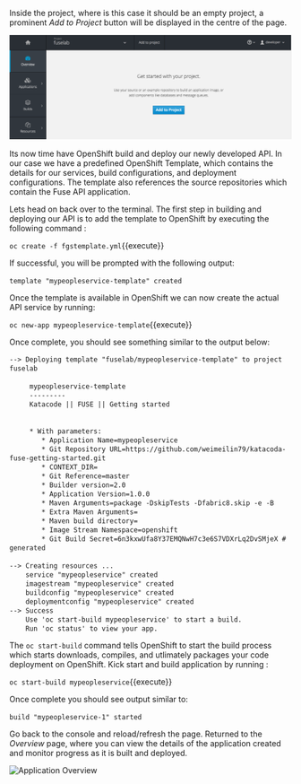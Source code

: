 Inside the project, where is this case it should be an empty project, a prominent _Add to Project_ button will be displayed in the centre of the page.

![Adding to Empty Project](../../assets/intro-openshift/fis-deploy-app/02-add-to-project-empty.png)

Its now time have OpenShift build and deploy our newly developed API. In our case we have a predefined OpenShift Template, which contains the details for our services, build configurations, and deployment configurations. The template also references the source repositories which contain the Fuse API application.

Lets head on back over to the terminal.  The first step in building and deploying our API is to add the template to OpenShift by executing the following command :

`oc create -f fgstemplate.yml`{{execute}}

If successful, you will be prompted with the following output:

```template "mypeopleservice-template" created```


Once the template is available in OpenShift we can now create the actual API service by running: 

`oc new-app mypeopleservice-template`{{execute}}

Once complete, you should see something similar to the output below: 

```
--> Deploying template "fuselab/mypeopleservice-template" to project fuselab

     mypeopleservice-template
     ---------
     Katacode || FUSE || Getting started


     * With parameters:
        * Application Name=mypeopleservice
        * Git Repository URL=https://github.com/weimeilin79/katacoda-fuse-getting-started.git
        * CONTEXT_DIR=
        * Git Reference=master
        * Builder version=2.0
        * Application Version=1.0.0
        * Maven Arguments=package -DskipTests -Dfabric8.skip -e -B
        * Extra Maven Arguments=
        * Maven build directory=
        * Image Stream Namespace=openshift
        * Git Build Secret=6n3kxwUfa8Y37EMQNwH7c3e6S7VDXrLq2DvSMjeX # generated

--> Creating resources ...
    service "mypeopleservice" created
    imagestream "mypeopleservice" created
    buildconfig "mypeopleservice" created
    deploymentconfig "mypeopleservice" created
--> Success
    Use 'oc start-build mypeopleservice' to start a build.
    Run 'oc status' to view your app.
```

The ``oc start-build`` command tells OpenShift to start the build process which starts downloads, compiles, and utlimately packages your code deployment on OpenShift. Kick start and build application by running : 

`oc start-build mypeopleservice`{{execute}}

Once complete you should see output similar to: 

```build "mypeopleservice-1" started```


Go back to the console and reload/refresh the page. Returned to the _Overview_ page, where you can view the details of the application created and monitor progress as it is built and deployed.

![Application Overview](../../assets/intro-openshift/fis-deploy-app/02-build-in-progress.png)


